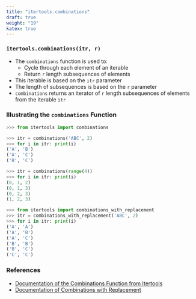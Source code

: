 ```yaml
---
title: "itertools.combinations"
draft: true
weight: "19"
katex: true
---
```


### `itertools.combinations(itr, r)`
- The `combinations` function is used to:
	- Cycle through each element of an iterable
	- Return `r` length subsequences of elements
- This iterable is based on the `itr` parameter
- The length of subsequences is based on the `r` parameter
- `combinations` returns an iterator of `r` length subsequences of elements from the iterable `itr`

### Illustrating the `combinations` Function

```python
>>> from itertools import combinations

>>> itr = combinations('ABC', 2)
>>> for i in itr: print(i)
('A', 'B')
('A', 'C')
('B', 'C')

>>> itr = combinations(range(4))
>>> for i in itr: print(i)
(0, 1, 2)
(0, 1, 3)
(0, 2, 3)
(1, 2, 3)

>>> from itertools import combinations_with_replacement
>>> itr = combinations_with_replacement('ABC', 2)
>>> for i in itr: print(i)
('A', 'A')
('A', 'B')
('A', 'C')
('B', 'B')
('B', 'C')
('C', 'C')
```

### References
- [Documentation of the Combinations Function from Itertools](https://docs.python.org/3/library/itertools.html#itertools.combinations)
- [Documentation of Combinations with Replacement](https://docs.python.org/3/library/itertools.html#itertools.combinations_with_replacement)
